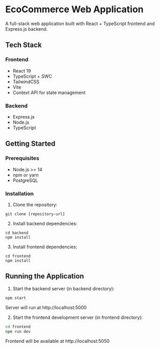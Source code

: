 # EcoCommerce Web Application

A full-stack web application built with React + TypeScript frontend and Express.js backend.

## Tech Stack

### Frontend

-   React 19
-   TypeScript + SWC
-   TailwindCSS
-   Vite
-   Context API for state management

### Backend

-   Express.js
-   Node.js
-   TypeScript

## Getting Started

### Prerequisites

-   Node.js >= 14
-   npm or yarn
-   PostgreSQL

### Installation

1. Clone the repository:

```
git clone [repository-url]
```

2. Install backend dependencies:

```
cd backend
npm install
```

3. Install frontend dependencies:

```
cd frontend
npm install
```

## Running the Application

1. Start the backend server (in backend directory):

```
npm start
```

Server will run at http://localhost:5000

2. Start the frontend development server (in frontend directory):

```bash
cd frontend
npm run dev
```

Frontend will be available at http://localhost:5050
